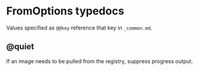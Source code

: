 # FromOptions typedocs

Values specified as `@@key` reference that key in `_common.md`.

## @quiet

If an image needs to be pulled from the registry, suppress progress output.
